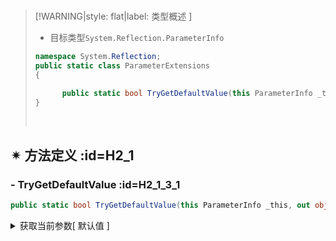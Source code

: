 <br/>

>[!WARNING|style: flat|label: 类型概述 ]
>
>- 目标类型`System.Reflection.ParameterInfo`
>
>```csharp
>namespace System.Reflection;
>public static class ParameterExtensions
>{
>
>       public static bool TryGetDefaultValue(this ParameterInfo _this, out object? defaultValue);
>}
>
>
>```
>
><br/>

## ✴ 方法定义 :id=H2_1

### - <span class='spMethod'>TryGetDefaultValue</span>  :id=H2_1_3_1

```csharp
public static bool TryGetDefaultValue(this ParameterInfo _this, out object? defaultValue);

```



<details><summary class='spSummary'>获取当前参数[ 默认值 ]</summary> 
<!-- start -->   




>**参数项**
>
>- `[ _this ]`当前类型<span style='color:Blue'>( this )</span>
>
> ---
>
>
>
>**返回值**
>
>- `[ defaultValue ]`当前参数默认值(`未提供为 NULL`)
>
><br/>

```csharp
public class T1
{
      public void Print(string P1, ref int P2, int P3 = 10)
      { }
}

MethodInfo methodInfo = typeof(T1).GetTypeInfo().DeclaredMethods.First();
ParameterInfo[] parameters = methodInfo.GetParameters();
foreach (var item in parameters)
{
    
      string pName = item.Name;
      bool b = item.TryGetDefaultValue(out var pValue);
      if (pName is "P3")
          Assert.AreEqual(pValue, 10);

}


```





<!-- end --> 
</details>

